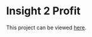 # Insight 2 Profit

This project can be viewed [here](https://main--jsneak-insight2profit.netlify.app/).
